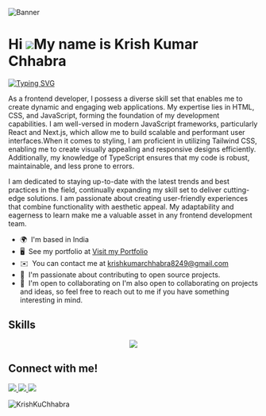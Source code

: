 ![Banner](https://res.cloudinary.com/superfolio/image/upload/v1620689979/68747470733a2f2f692e70696e696d672e636f6d2f6f726967696e616c732f63362f33332f63322f63363333633230656465383266306530636564376435373064626533613166332e676966_yjuh2s.gif)


Hi ![](https://user-images.githubusercontent.com/18350557/176309783-0785949b-9127-417c-8b55-ab5a4333674e.gif)My name is Krish Kumar Chhabra
=====================================================================================================================================

[![Typing SVG](https://readme-typing-svg.demolab.com?font=Roboto&weight=900&size=30&duration=3000&pause=1000&color=1DBF73&width=600&height=45&lines=Expert+with+Front-end+Development;Expert+with+OpenAI;Expert+with+React+and+Next+js)](https://git.io/typing-svg)

As a frontend developer, I possess a diverse skill set that enables me to create dynamic and engaging web applications. My expertise lies in HTML, CSS, and JavaScript, forming the foundation of my development capabilities. I am well-versed in modern JavaScript frameworks, particularly React and Next.js, which allow me to build scalable and performant user interfaces.When it comes to styling, I am proficient in utilizing Tailwind CSS, enabling me to create visually appealing and responsive designs efficiently. Additionally, my knowledge of TypeScript ensures that my code is robust, maintainable, and less prone to errors.

 I am dedicated to staying up-to-date with the latest trends and best practices in the field, continually expanding my skill set to deliver cutting-edge solutions. I am passionate about creating user-friendly experiences that combine functionality with aesthetic appeal. My adaptability and eagerness to learn make me a valuable asset in any frontend development team.

* 🌍  I'm based in India
* 🖥️  See my portfolio at [Visit my Portfolio](https://www.krishchhabra.vercel.app/)
* ✉️  You can contact me at [krishkumarchhabra8249@gmail.com](mailto:krishkumarchhabra8249@gmail.com)
* 🧠   I'm  passionate about contributing to open source projects.
* 🤝  I'm open to collaborating on I'm also open to collaborating on projects and ideas, so feel free to reach out to me if you have something interesting in mind.

## Skills
<p align="center">
  <a href="https://skillicons.dev">
    <img src="https://skillicons.dev/icons?i=html,css,js,nextjs,react,tailwind,ts,firebase,mongodb,git,github" />
  </a>
</p>

## Connect with me!
<p > 
 <a href="https://twitter.com/KrishChhabra18">
    <img src="https://skillicons.dev/icons?i=twitter" />
  </a>
 
  <a href="https://www.instagram.com/krishkumarchhabra_/">
   <img src="https://skillicons.dev/icons?i=instagram" />
  </a> 
  
  <a href="https://www.linkedin.com/in/krishchhabra25/">
   <img src="https://skillicons.dev/icons?i=linkedin" />
  </a> 
</p>
<p><img align="center" src="https://github-readme-streak-stats.herokuapp.com/?user=KrishKuChhabra&" alt="KrishKuChhabra" /></p>
